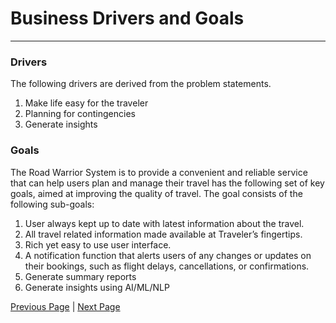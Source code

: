 # Business Drivers and Goals
---

### Drivers
The following drivers are derived from the problem statements.

1. Make life easy for the traveler
2. Planning for contingencies
3. Generate insights

### Goals
The Road Warrior System is to provide a convenient and reliable service that can help users plan and manage their travel has the following set of key goals, aimed at improving the quality of travel. The goal consists of the following sub-goals:

1. User always kept up to date with latest information about the travel.
2. All travel related information made available at Traveler’s fingertips.
3. Rich yet easy to use user interface.
4. A notification function that alerts users of any changes or updates on their bookings, such as flight delays, cancellations, or confirmations.
5. Generate summary reports
6. Generate insights using AI/ML/NLP

[Previous Page](./context.md) | [Next Page](./functional-overview.md)

